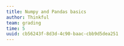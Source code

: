 ```yaml
---
title: Numpy and Pandas basics
author: Thinkful
team: grading
time: 5
uuid: cb56243f-8d3d-4c90-baac-cbb9d5dea251
---
```


<jupyter height="1000" notebook-name="numpy_and_pandas" course-code="DSBC" />